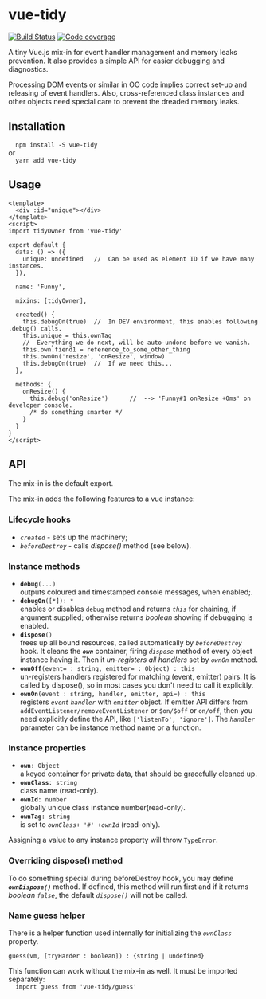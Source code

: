 # vue-tidy
[![Build Status](https://travis-ci.org/valango/vue-tidy.svg?branch=master)](https://travis-ci.org/valango/vue-tidy)
[![Code coverage](https://img.shields.io/codecov/c/gh/valango/vue-tidy?label=codecov&logo=codecov)](https://codecov.io/gh/valango/vue-tidy)

A tiny Vue.js mix-in for event handler management and memory leaks prevention.
It also provides a simple API for easier debugging and diagnostics.

Processing DOM events or similar in OO code implies correct set-up and releasing of event handlers.
Also, cross-referenced class instances and other objects need special care to prevent
the dreaded memory leaks.

## Installation
`  npm install -S vue-tidy`<br />or<br />`  yarn add vue-tidy`

## Usage
```vue
<template>
  <div :id="unique"></div>
</template>
<script>
import tidyOwner from 'vue-tidy'

export default {
  data: () => ({ 
    unique: undefined   //  Can be used as element ID if we have many instances.
  }),

  name: 'Funny',

  mixins: [tidyOwner],

  created() {
    this.debugOn(true)  //  In DEV environment, this enables following .debug() calls.
    this.unique = this.ownTag
    //  Everything we do next, will be auto-undone before we vanish.
    this.own.fiend1 = reference_to_some_other_thing
    this.ownOn('resize', 'onResize', window)
    this.debugOn(true)  //  If we need this...
  },

  methods: {
    onResize() { 
      this.debug('onResize')      //  --> 'Funny#1 onResize +0ms' on developer console.
      /* do something smarter */ 
    }
  }
}
</script>
```

## API
The mix-in is the default export. 

The mix-in adds the following features to a vue instance:

### Lifecycle hooks
   * _`created`_ - sets up the machinery;
   * _`beforeDestroy`_ - calls _dispose()_ method (see below).

### Instance methods
   * **`debug`**`(...)`<br />outputs coloured and timestamped console messages, when enabled;.
   * **`debugOn`**`([*]): *`<br />enables or disables `debug` method and returns _`this`_
   for chaining, if argument supplied; otherwise returns _boolean_ showing if debugging is enabled.
   * **`dispose`**`()`<br />frees up all bound resources, called automatically by _`beforeDestroy`_ hook.
   It cleans the _**`own`**_ container, firing _`dispose`_ method of every
   object instance having it. Then it _un-registers all handlers_ set by _`ownOn`_ method.
   * **`ownOff`**`(event= : string, emitter= : Object) : this`<br />
   un-registers handlers registered for matching (event, emitter) pairs.
   It is called by dispose(), so in most cases you don't need to call it explicitly.
   * **`ownOn`**`(event : string, handler, emitter, api=) : this`<br />
   registers _`event`_ _`handler`_ with _`emitter`_ object.
   If emitter API differs from `addEventListener/removeEventListener` or `$on/$off` or `on/off`,
   then you need explicitly define the API, like `['listenTo', 'ignore']`.
   The _`handler`_ parameter can be instance method name or a function.
   
### Instance properties
   * **`own`**`: Object`<br />a keyed container for private data, that should be gracefully cleaned up.
   * **`ownClass`**`: string`<br />class name (read-only).
   * **`ownId`**`: number`<br />globally unique class instance number(read-only).
   * **`ownTag`**`: string`<br />is set to _`ownClass`_`+ '#' +`_`ownId`_ (read-only).
   
Assigning a value to any instance property will throw `TypeError`.

### Overriding dispose() method
To do something special during beforeDestroy hook, you may define _**`ownDispose()`**_ method.
If defined, this method will run first and if it returns _boolean `false`_,
the default _`dispose()`_ will not be called.

### Name guess helper
There is a helper function used internally for initializing the _`ownClass`_ property.

`guess(vm, [tryHarder : boolean]) : {string | undefined}`

This function can work without the mix-in as well. It must be imported separately:<br />
`  import guess from 'vue-tidy/guess'`
